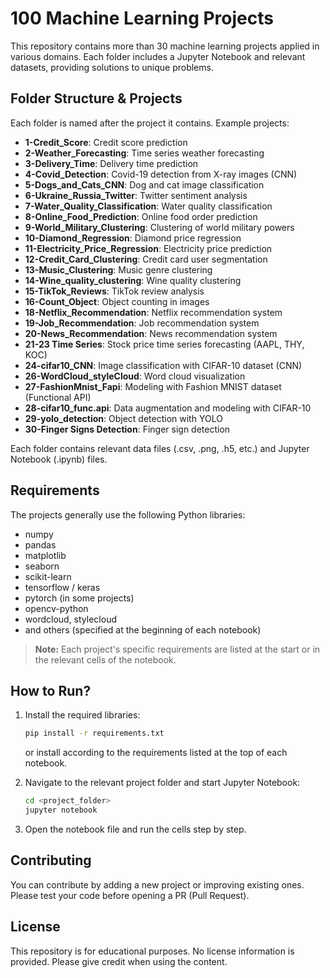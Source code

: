 # 100 Machine Learning Projects

This repository contains more than 30 machine learning projects applied in various domains. Each folder includes a Jupyter Notebook and relevant datasets, providing solutions to unique problems.

## Folder Structure & Projects

Each folder is named after the project it contains. Example projects:

- **1-Credit_Score**: Credit score prediction
- **2-Weather_Forecasting**: Time series weather forecasting
- **3-Delivery_Time**: Delivery time prediction
- **4-Covid_Detection**: Covid-19 detection from X-ray images (CNN)
- **5-Dogs_and_Cats_CNN**: Dog and cat image classification
- **6-Ukraine_Russia_Twitter**: Twitter sentiment analysis
- **7-Water_Quality_Classification**: Water quality classification
- **8-Online_Food_Prediction**: Online food order prediction
- **9-World_Military_Clustering**: Clustering of world military powers
- **10-Diamond_Regression**: Diamond price regression
- **11-Electricity_Price_Regression**: Electricity price prediction
- **12-Credit_Card_Clustering**: Credit card user segmentation
- **13-Music_Clustering**: Music genre clustering
- **14-Wine_quality_clustering**: Wine quality clustering
- **15-TikTok_Reviews**: TikTok review analysis
- **16-Count_Object**: Object counting in images
- **18-Netflix_Recommendation**: Netflix recommendation system
- **19-Job_Recommendation**: Job recommendation system
- **20-News_Recommendation**: News recommendation system
- **21-23 Time Series**: Stock price time series forecasting (AAPL, THY, KOC)
- **24-cifar10_CNN**: Image classification with CIFAR-10 dataset (CNN)
- **26-WordCloud_styleCloud**: Word cloud visualization
- **27-FashionMnist_Fapi**: Modeling with Fashion MNIST dataset (Functional API)
- **28-cifar10_func.api**: Data augmentation and modeling with CIFAR-10
- **29-yolo_detection**: Object detection with YOLO
- **30-Finger Signs Detection**: Finger sign detection

Each folder contains relevant data files (.csv, .png, .h5, etc.) and Jupyter Notebook (.ipynb) files.

## Requirements

The projects generally use the following Python libraries:
- numpy
- pandas
- matplotlib
- seaborn
- scikit-learn
- tensorflow / keras
- pytorch (in some projects)
- opencv-python
- wordcloud, stylecloud
- and others (specified at the beginning of each notebook)

> **Note:** Each project's specific requirements are listed at the start or in the relevant cells of the notebook.

## How to Run?

1. Install the required libraries:
   ```bash
   pip install -r requirements.txt
   ```
   or install according to the requirements listed at the top of each notebook.

2. Navigate to the relevant project folder and start Jupyter Notebook:
   ```bash
   cd <project_folder>
   jupyter notebook
   ```

3. Open the notebook file and run the cells step by step.

## Contributing

You can contribute by adding a new project or improving existing ones. Please test your code before opening a PR (Pull Request).

## License

This repository is for educational purposes. No license information is provided. Please give credit when using the content.
